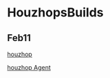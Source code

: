 # HouzhopsBuilds

## Feb11

[houzhop](https://github.com/HouzHop/HouzhopsBuilds/blob/main/houzhop/feb11/houzhop-54b162b52a2b4daabff1fed0e6118e77-signed.apk)

[houzhop Agent](https://github.com/HouzHop/HouzhopsBuilds/blob/main/houzhop/feb11/houzhopagent-a355432255ed423996bf814e7978c39b-signed.apk)
